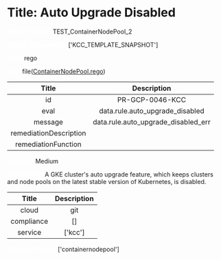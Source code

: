 



# Title: Auto Upgrade Disabled


***<font color="white">Master Test Id:</font>*** TEST_ContainerNodePool_2

***<font color="white">Master Snapshot Id:</font>*** ['KCC_TEMPLATE_SNAPSHOT']

***<font color="white">type:</font>*** rego

***<font color="white">rule:</font>*** file([ContainerNodePool.rego])  
  
  
  
  

|Title|Description|
| :---: | :---: |
|id|PR-GCP-0046-KCC|
|eval|data.rule.auto_upgrade_disabled|
|message|data.rule.auto_upgrade_disabled_err|
|remediationDescription||
|remediationFunction||


***<font color="white">Severity:</font>*** Medium

***<font color="white">Description:</font>*** A GKE cluster's auto upgrade feature, which keeps clusters and node pools on the latest stable version of Kubernetes, is disabled.  
  
  

|Title|Description|
| :---: | :---: |
|cloud|git|
|compliance|[]|
|service|['kcc']|


***<font color="white">Resource Types:</font>*** ['containernodepool']


[ContainerNodePool.rego]: https://github.com/prancer-io/prancer-compliance-test/tree/master/google/kcc/ContainerNodePool.rego

